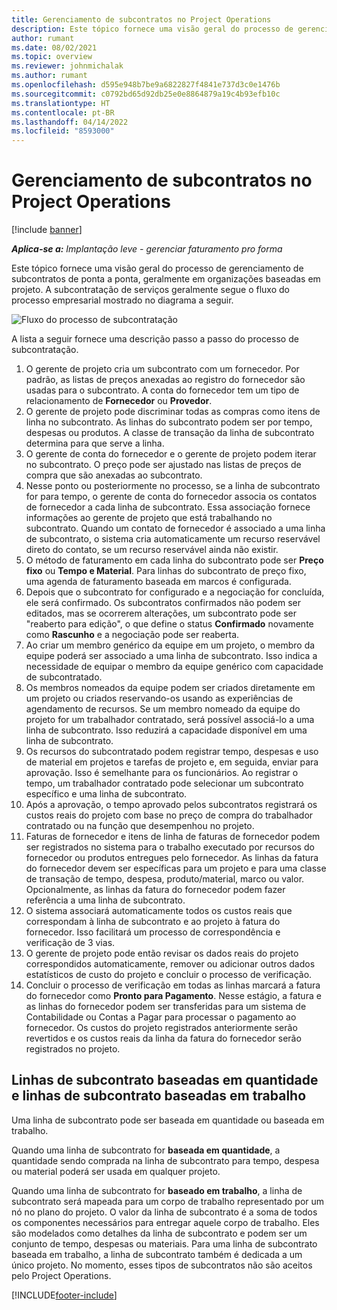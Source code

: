 ```yaml
---
title: Gerenciamento de subcontratos no Project Operations
description: Este tópico fornece uma visão geral do processo de gerenciamento de subcontratos de ponta a ponta, geralmente em organizações baseadas em projeto.
author: rumant
ms.date: 08/02/2021
ms.topic: overview
ms.reviewer: johnmichalak
ms.author: rumant
ms.openlocfilehash: d595e948b7be9a6822827f4841e737d3c0e1476b
ms.sourcegitcommit: c0792bd65d92db25e0e8864879a19c4b93efb10c
ms.translationtype: HT
ms.contentlocale: pt-BR
ms.lasthandoff: 04/14/2022
ms.locfileid: "8593000"
---
```

# <a name="subcontract-management-in-project-operations"></a>Gerenciamento de subcontratos no Project Operations

[!include [banner](../../includes/dataverse-preview.md)]

_**Aplica-se a:** Implantação leve - gerenciar faturamento pro forma_

Este tópico fornece uma visão geral do processo de gerenciamento de subcontratos de ponta a ponta, geralmente em organizações baseadas em projeto. A subcontratação de serviços geralmente segue o fluxo do processo empresarial mostrado no diagrama a seguir.

![Fluxo do processo de subcontratação](../media/SubcontractingProcessFlow.png)

A lista a seguir fornece uma descrição passo a passo do processo de subcontratação.

1. O gerente de projeto cria um subcontrato com um fornecedor. Por padrão, as listas de preços anexadas ao registro do fornecedor são usadas para o subcontrato. A conta do fornecedor tem um tipo de relacionamento de **Fornecedor** ou **Provedor**.
2. O gerente de projeto pode discriminar todas as compras como itens de linha no subcontrato. As linhas do subcontrato podem ser por tempo, despesas ou produtos. A classe de transação da linha de subcontrato determina para que serve a linha.
3. O gerente de conta do fornecedor e o gerente de projeto podem iterar no subcontrato. O preço pode ser ajustado nas listas de preços de compra que são anexadas ao subcontrato.
4. Nesse ponto ou posteriormente no processo, se a linha de subcontrato for para tempo, o gerente de conta do fornecedor associa os contatos de fornecedor a cada linha de subcontrato. Essa associação fornece informações ao gerente de projeto que está trabalhando no subcontrato. Quando um contato de fornecedor é associado a uma linha de subcontrato, o sistema cria automaticamente um recurso reservável direto do contato, se um recurso reservável ainda não existir.
5. O método de faturamento em cada linha do subcontrato pode ser **Preço fixo** ou **Tempo e Material**. Para linhas do subcontrato de preço fixo, uma agenda de faturamento baseada em marcos é configurada.
6.  Depois que o subcontrato for configurado e a negociação for concluída, ele será confirmado. Os subcontratos confirmados não podem ser editados, mas se ocorrerem alterações, um subcontrato pode ser "reaberto para edição", o que define o status **Confirmado** novamente como **Rascunho** e a negociação pode ser reaberta. 
7.  Ao criar um membro genérico da equipe em um projeto, o membro da equipe poderá ser associado a uma linha de subcontrato. Isso indica a necessidade de equipar o membro da equipe genérico com capacidade de subcontratado.
8.  Os membros nomeados da equipe podem ser criados diretamente em um projeto ou criados reservando-os usando as experiências de agendamento de recursos. Se um membro nomeado da equipe do projeto for um trabalhador contratado, será possível associá-lo a uma linha de subcontrato. Isso reduzirá a capacidade disponível em uma linha de subcontrato.
9.  Os recursos do subcontratado podem registrar tempo, despesas e uso de material em projetos e tarefas de projeto e, em seguida, enviar para aprovação. Isso é semelhante para os funcionários. Ao registrar o tempo, um trabalhador contratado pode selecionar um subcontrato específico e uma linha de subcontrato.
10. Após a aprovação, o tempo aprovado pelos subcontratos registrará os custos reais do projeto com base no preço de compra do trabalhador contratado ou na função que desempenhou no projeto.
11. Faturas de fornecedor e itens de linha de faturas de fornecedor podem ser registrados no sistema para o trabalho executado por recursos do fornecedor ou produtos entregues pelo fornecedor. As linhas da fatura do fornecedor devem ser específicas para um projeto e para uma classe de transação de tempo, despesa, produto/material, marco ou valor. Opcionalmente, as linhas da fatura do fornecedor podem fazer referência a uma linha de subcontrato.
12. O sistema associará automaticamente todos os custos reais que correspondam à linha de subcontrato e ao projeto à fatura do fornecedor. Isso facilitará um processo de correspondência e verificação de 3 vias.
13. O gerente de projeto pode então revisar os dados reais do projeto correspondidos automaticamente, remover ou adicionar outros dados estatísticos de custo do projeto e concluir o processo de verificação.
14. Concluir o processo de verificação em todas as linhas marcará a fatura do fornecedor como **Pronto para Pagamento**. Nesse estágio, a fatura e as linhas do fornecedor podem ser transferidas para um sistema de Contabilidade ou Contas a Pagar para processar o pagamento ao fornecedor. Os custos do projeto registrados anteriormente serão revertidos e os custos reais da linha da fatura do fornecedor serão registrados no projeto.

## <a name="quantity-based-subcontract-lines-and-work-based-subcontract-lines"></a>Linhas de subcontrato baseadas em quantidade e linhas de subcontrato baseadas em trabalho

Uma linha de subcontrato pode ser baseada em quantidade ou baseada em trabalho. 

Quando uma linha de subcontrato for **baseada em quantidade**, a quantidade sendo comprada na linha de subcontrato para tempo, despesa ou material poderá ser usada em qualquer projeto.

Quando uma linha de subcontrato for **baseado em trabalho**, a linha de subcontrato será mapeada para um corpo de trabalho representado por um nó no plano do projeto. O valor da linha de subcontrato é a soma de todos os componentes necessários para entregar aquele corpo de trabalho. Eles são modelados como detalhes da linha de subcontrato e podem ser um conjunto de tempo, despesas ou materiais. Para uma linha de subcontrato baseada em trabalho, a linha de subcontrato também é dedicada a um único projeto. No momento, esses tipos de subcontratos não são aceitos pelo Project Operations.

[!INCLUDE[footer-include](../../includes/footer-banner.md)]


